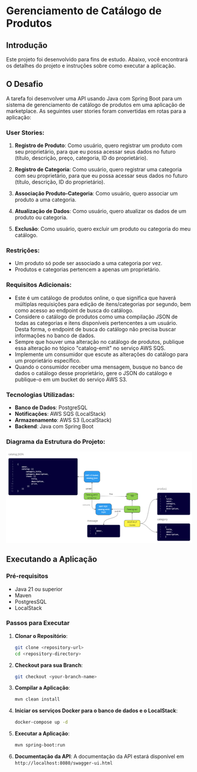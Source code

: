 # Gerenciamento de Catálogo de Produtos

## Introdução
Este projeto foi desenvolvido para fins de estudo. Abaixo, você encontrará os detalhes do projeto e instruções sobre como executar a aplicação.

## O Desafio

A tarefa foi desenvolver uma API usando Java com Spring Boot para um sistema de gerenciamento de catálogo de produtos em uma aplicação de marketplace. As seguintes user stories foram convertidas em rotas para a aplicação:

### User Stories:

1. **Registro de Produto**: Como usuário, quero registrar um produto com seu proprietário, para que eu possa acessar seus dados no futuro (título, descrição, preço, categoria, ID do proprietário).

2. **Registro de Categoria**: Como usuário, quero registrar uma categoria com seu proprietário, para que eu possa acessar seus dados no futuro (título, descrição, ID do proprietário).

3. **Associação Produto-Categoria**: Como usuário, quero associar um produto a uma categoria.

4. **Atualização de Dados**: Como usuário, quero atualizar os dados de um produto ou categoria.

5. **Exclusão**: Como usuário, quero excluir um produto ou categoria do meu catálogo.

### Restrições:
- Um produto só pode ser associado a uma categoria por vez.
- Produtos e categorias pertencem a apenas um proprietário.

### Requisitos Adicionais:
- Este é um catálogo de produtos online, o que significa que haverá múltiplas requisições para edição de itens/categorias por segundo, bem como acesso ao endpoint de busca do catálogo.
- Considere o catálogo de produtos como uma compilação JSON de todas as categorias e itens disponíveis pertencentes a um usuário. Desta forma, o endpoint de busca do catálogo não precisa buscar informações no banco de dados.
- Sempre que houver uma alteração no catálogo de produtos, publique essa alteração no tópico "catalog-emit" no serviço AWS SQS.
- Implemente um consumidor que escute as alterações do catálogo para um proprietário específico.
- Quando o consumidor receber uma mensagem, busque no banco de dados o catálogo desse proprietário, gere o JSON do catálogo e publique-o em um bucket do serviço AWS S3.

### Tecnologias Utilizadas:
- **Banco de Dados**: PostgreSQL
- **Notificações**: AWS SQS (LocalStack)
- **Armazenamento**: AWS S3 (LocalStack)
- **Backend**: Java com Spring Boot

### Diagrama da Estrutura do Projeto:
![Diagrama](src/main/resources/static/diagram.png)

## Executando a Aplicação

### Pré-requisitos
- Java 21 ou superior
- Maven
- PostgresSQL
- LocalStack

### Passos para Executar
1. **Clonar o Repositório**:
    ```bash
    git clone <repository-url>
    cd <repository-directory>
    ```

2. **Checkout para sua Branch**:
    ```bash
    git checkout <your-branch-name>
    ```

3. **Compilar a Aplicação**:
    ```bash
    mvn clean install
    ```
   
4. **Iniciar os serviços Docker para o banco de dados e o LocalStack**:
    ```bash
    docker-compose up -d
    ```

5. **Executar a Aplicação**:
    ```bash
    mvn spring-boot:run
    ```

6. **Documentação da API**:
   A documentação da API estará disponível em `http://localhost:8080/swagger-ui.html`